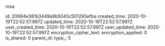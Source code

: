 rosa

id: 20694e381b3449a9b5045c501293efba
created_time: 2020-10-19T22:52:57.997Z
updated_time: 2020-10-19T22:52:57.997Z
user_created_time: 2020-10-19T22:52:57.997Z
user_updated_time: 2020-10-19T22:52:57.997Z
encryption_cipher_text: 
encryption_applied: 0
is_shared: 0
parent_id: 
type_: 5